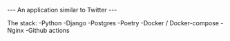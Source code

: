 --- An application similar to Twitter ---

The stack:
-Python
-Django
-Postgres
-Poetry
-Docker / Docker-compose
-Nginx
-Github actions
